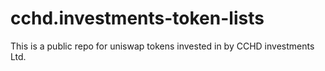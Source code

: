 # cchd.investments-token-lists
This is a public repo for uniswap tokens invested in by CCHD investments Ltd.  
